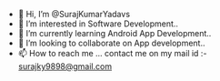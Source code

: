 - 👋 Hi, I’m @SurajKumarYadavs
- 👀 I’m interested in Software Development..
- 🌱 I’m currently learning Android App Development..
- 💞️ I’m looking to collaborate on App development..
- 📫 How to reach me ...
contact me on my mail id :- surajky9898@gmail.com

<!---
SurajKumarYadavs/SurajKumarYadavs is a ✨ special ✨ repository because its `README.md` (this file) appears on your GitHub profile.
You can click the Preview link to take a look at your changes.
--->
